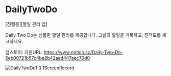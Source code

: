 # DailyTwoDo
[진행중][할일 관리 앱]


Daily Two Do는 심플한 할일 관리를 제공합니다.
그날의 할일을 기록하고,
진척도를 체크하세요.

앱스토어:
지원URL: https://www.notion.so/Daily-Two-Do-5eb00721b57c4be2b42aad447aec70d0

![DailyTwoDo1 0 1ScreenRecord](https://user-images.githubusercontent.com/72122503/168710023-eef69bcc-eef7-4ca5-9e9f-bea4086a8dbc.gif)
